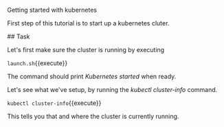 Getting started with kubernetes

First step of this tutorial is to start up a kubernetes cluter.

## Task

Let's first make sure the cluster is running by executing

`launch.sh`{{execute}}

The command should print _Kubernetes started_ when ready.

Let's see what we've setup, by running the _kubectl cluster-info_ command.

`kubectl cluster-info`{{execute}}

This tells you that and where the cluster is currently running.








